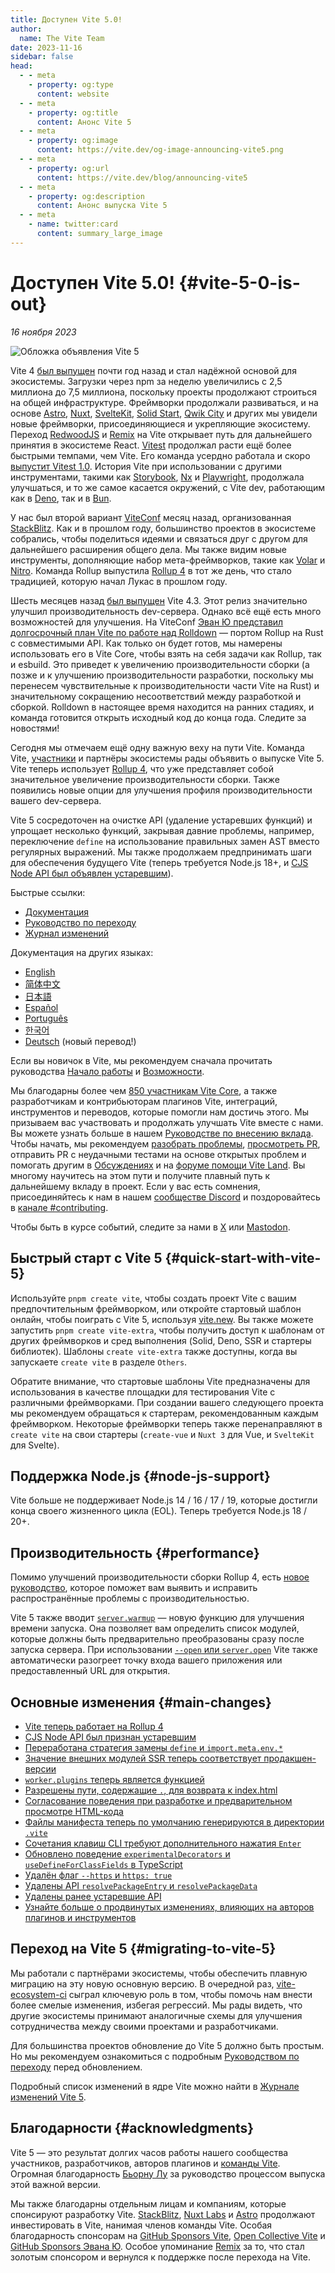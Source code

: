 ```yaml
---
title: Доступен Vite 5.0!
author:
  name: The Vite Team
date: 2023-11-16
sidebar: false
head:
  - - meta
    - property: og:type
      content: website
  - - meta
    - property: og:title
      content: Анонс Vite 5
  - - meta
    - property: og:image
      content: https://vite.dev/og-image-announcing-vite5.png
  - - meta
    - property: og:url
      content: https://vite.dev/blog/announcing-vite5
  - - meta
    - property: og:description
      content: Анонс выпуска Vite 5
  - - meta
    - name: twitter:card
      content: summary_large_image
---
```


# Доступен Vite 5.0! {#vite-5-0-is-out}

_16 ноября 2023_

![Обложка объявления Vite 5](/og-image-announcing-vite5.png)

Vite 4 [был выпущен](./announcing-vite4.md) почти год назад и стал надёжной основой для экосистемы. Загрузки через npm за неделю увеличились с 2,5 миллиона до 7,5 миллиона, поскольку проекты продолжают строиться на общей инфраструктуре. Фреймворки продолжали развиваться, и на основе [Astro](https://astro.build/), [Nuxt](https://nuxt.com/), [SvelteKit](https://kit.svelte.dev/), [Solid Start](https://www.solidjs.com/blog/introducing-solidstart), [Qwik City](https://qwik.builder.io/qwikcity/overview/) и других мы увидели новые фреймворки, присоединяющиеся и укрепляющие экосистему. Переход [RedwoodJS](https://redwoodjs.com/) и [Remix](https://remix.run/) на Vite открывает путь для дальнейшего принятия в экосистеме React. [Vitest](https://vitest.dev) продолжал расти ещё более быстрыми темпами, чем Vite. Его команда усердно работала и скоро [выпустит Vitest 1.0](https://github.com/vitest-dev/vitest/issues/3596). История Vite при использовании с другими инструментами, такими как [Storybook](https://storybook.js.org), [Nx](https://nx.dev) и [Playwright](https://playwright.dev), продолжала улучшаться, и то же самое касается окружений, с Vite dev, работающим как в [Deno](https://deno.com), так и в [Bun](https://bun.sh).

У нас был второй вариант [ViteConf](https://viteconf.org/23/replay) месяц назад, организованная [StackBlitz](https://stackblitz.com). Как и в прошлом году, большинство проектов в экосистеме собрались, чтобы поделиться идеями и связаться друг с другом для дальнейшего расширения общего дела. Мы также видим новые инструменты, дополняющие набор мета-фреймворков, такие как [Volar](https://volarjs.dev/) и [Nitro](https://nitro.unjs.io/). Команда Rollup выпустила [Rollup 4](https://rollupjs.org) в тот же день, что стало традицией, которую начал Лукаc в прошлом году.

Шесть месяцев назад [был выпущен](./announcing-vite4.md) Vite 4.3. Этот релиз значительно улучшил производительность dev-сервера. Однако всё ещё есть много возможностей для улучшения. На ViteConf [Эван Ю представил долгосрочный план Vite по работе над Rolldown](https://www.youtube.com/watch?v=hrdwQHoAp0M) — портом Rollup на Rust с совместимыми API. Как только он будет готов, мы намерены использовать его в Vite Core, чтобы взять на себя задачи как Rollup, так и esbuild. Это приведет к увеличению производительности сборки (а позже и к улучшению производительности разработки, поскольку мы перенесем чувствительные к производительности части Vite на Rust) и значительному сокращению несоответствий между разработкой и сборкой. Rolldown в настоящее время находится на ранних стадиях, и команда готовится открыть исходный код до конца года. Следите за новостями!

Сегодня мы отмечаем ещё одну важную веху на пути Vite. Команда Vite, [участники](https://github.com/vitejs/vite/graphs/contributors) и партнёры экосистемы рады объявить о выпуске Vite 5. Vite теперь использует [Rollup 4](https://github.com/vitejs/vite/pull/14508), что уже представляет собой значительное увеличение производительности сборки. Также появились новые опции для улучшения профиля производительности вашего dev-сервера.

Vite 5 сосредоточен на очистке API (удаление устаревших функций) и упрощает несколько функций, закрывая давние проблемы, например, переключение `define` на использование правильных замен AST вместо регулярных выражений. Мы также продолжаем предпринимать шаги для обеспечения будущего Vite (теперь требуется Node.js 18+, и [CJS Node API был объявлен устаревшим](/guide/migration#deprecate-cjs-node-api)).

Быстрые ссылки:

- [Документация](/)
- [Руководство по переходу](/guide/migration)
- [Журнал изменений](https://github.com/vitejs/vite/blob/main/packages/vite/CHANGELOG.md#500-2023-11-16)

Документация на других языках:

- [English](https://vite.dev)
- [简体中文](https://cn.vite.dev/)
- [日本語](https://ja.vite.dev/)
- [Español](https://es.vite.dev/)
- [Português](https://pt.vite.dev/)
- [한국어](https://ko.vite.dev/)
- [Deutsch](https://de.vite.dev/) (новый перевод!)

Если вы новичок в Vite, мы рекомендуем сначала прочитать руководства [Начало работы](/guide/) и [Возможности](/guide/features).

Мы благодарны более чем [850 участникам Vite Core](https://github.com/vitejs/vite/graphs/contributors), а также разработчикам и контрибьюторам плагинов Vite, интеграций, инструментов и переводов, которые помогли нам достичь этого. Мы призываем вас участвовать и продолжать улучшать Vite вместе с нами. Вы можете узнать больше в нашем [Руководстве по внесению вклада](https://github.com/vitejs/vite/blob/main/CONTRIBUTING.md). Чтобы начать, мы рекомендуем [разобрать проблемы](https://github.com/vitejs/vite/issues), [просмотреть PR](https://github.com/vitejs/vite/pulls), отправить PR с неудачными тестами на основе открытых проблем и помогать другим в [Обсуждениях](https://github.com/vitejs/vite/discussions) и на [форуме помощи Vite Land](https://discord.com/channels/804011606160703521/1019670660856942652). Вы многому научитесь на этом пути и получите плавный путь к дальнейшему вкладу в проект. Если у вас есть сомнения, присоединяйтесь к нам в нашем [сообществе Discord](http://chat.vite.dev/) и поздоровайтесь в [канале #contributing](https://discord.com/channels/804011606160703521/804439875226173480).

Чтобы быть в курсе событий, следите за нами в [X](https://twitter.com/vite_js) или [Mastodon](https://webtoo.ls/@vite).

## Быстрый старт с Vite 5 {#quick-start-with-vite-5}

Используйте `pnpm create vite`, чтобы создать проект Vite с вашим предпочтительным фреймворком, или откройте стартовый шаблон онлайн, чтобы поиграть с Vite 5, используя [vite.new](https://vite.new). Вы также можете запустить `pnpm create vite-extra`, чтобы получить доступ к шаблонам от других фреймворков и сред выполнения (Solid, Deno, SSR и стартеры библиотек). Шаблоны `create vite-extra` также доступны, когда вы запускаете `create vite` в разделе `Others`.

Обратите внимание, что стартовые шаблоны Vite предназначены для использования в качестве площадки для тестирования Vite с различными фреймворками. При создании вашего следующего проекта мы рекомендуем обращаться к стартерам, рекомендованным каждым фреймворком. Некоторые фреймворки теперь также перенаправляют в `create vite` на свои стартеры (`create-vue` и `Nuxt 3` для Vue, и `SvelteKit` для Svelte).

## Поддержка Node.js {#node-js-support}

Vite больше не поддерживает Node.js 14 / 16 / 17 / 19, которые достигли конца своего жизненного цикла (EOL). Теперь требуется Node.js 18 / 20+.

## Производительность {#performance}

Помимо улучшений производительности сборки Rollup 4, есть [новое руководство](/guide/performance), которое поможет вам выявить и исправить распространённые проблемы с производительностью.

Vite 5 также вводит [`server.warmup`](/guide/performance.html#warm-up-frequently-used-files) — новую функцию для улучшения времени запуска. Она позволяет вам определить список модулей, которые должны быть предварительно преобразованы сразу после запуска сервера. При использовании [`--open` или `server.open`](/config/server-options.html#server-open) Vite также автоматически разогреет точку входа вашего приложения или предоставленный URL для открытия.

## Основные изменения {#main-changes}

- [Vite теперь работает на Rollup 4](/guide/migration#rollup-4)
- [CJS Node API был признан устаревшим](/guide/migration#deprecate-cjs-node-api)
- [Переработана стратегия замены `define` и `import.meta.env.*`](/guide/migration#rework-define-and-import-meta-env-replacement-strategy)
- [Значение внешних модулей SSR теперь соответствует продакшен-версии](/guide/migration#ssr-externalized-modules-value-now-matches-production)
- [`worker.plugins` теперь является функцией](/guide/migration#worker-plugins-is-now-a-function)
- [Разрешены пути, содержащие `.`, для возврата к index.html](/guide/migration#allow-path-containing-to-fallback-to-index-html)
- [Согласование поведения при разработке и предварительном просмотре HTML-кода](/guide/migration#align-dev-and-preview-html-serving-behaviour)
- [Файлы манифеста теперь по умолчанию генерируются в директории `.vite`](/guide/migration#manifest-files-are-now-generated-in-vite-directory-by-default)
- [Сочетания клавиш CLI требуют дополнительного нажатия `Enter`](/guide/migration#cli-shortcuts-require-an-additional-enter-press)
- [Обновлено поведение `experimentalDecorators` и `useDefineForClassFields` в TypeScript](/guide/migration#update-experimentaldecorators-and-usedefineforclassfields-typescript-behaviour)
- [Удалён флаг `--https` и `https: true`](/guide/migration#remove-https-flag-and-https-true)
- [Удалены API `resolvePackageEntry` и `resolvePackageData`](/guide/migration#remove-resolvepackageentry-and-resolvepackagedata-apis)
- [Удалены ранее устаревшие API](/guide/migration#removed-deprecated-apis)
- [Узнайте больше о продвинутых изменениях, влияющих на авторов плагинов и инструментов](/guide/migration#advanced)

## Переход на Vite 5 {#migrating-to-vite-5}

Мы работали с партнёрами экосистемы, чтобы обеспечить плавную миграцию на эту новую основную версию. В очередной раз, [vite-ecosystem-ci](https://www.youtube.com/watch?v=7L4I4lDzO48) сыграл ключевую роль в том, чтобы помочь нам внести более смелые изменения, избегая регрессий. Мы рады видеть, что другие экосистемы принимают аналогичные схемы для улучшения сотрудничества между своими проектами и разработчиками.

Для большинства проектов обновление до Vite 5 должно быть простым. Но мы рекомендуем ознакомиться с подробным [Руководством по переходу](/guide/migration) перед обновлением.

Подробный список изменений в ядре Vite можно найти в [Журнале изменений Vite 5](https://github.com/vitejs/vite/blob/main/packages/vite/CHANGELOG.md#500-2023-11-16).

## Благодарности {#acknowledgments}

Vite 5 — это результат долгих часов работы нашего сообщества участников, разработчиков, авторов плагинов и [команды Vite](/team). Огромная благодарность [Бьорну Лу](https://twitter.com/bluwyoo) за руководство процессом выпуска этой важной версии.

Мы также благодарны отдельным лицам и компаниям, которые спонсируют разработку Vite. [StackBlitz](https://stackblitz.com/), [Nuxt Labs](https://nuxtlabs.com/) и [Astro](https://astro.build) продолжают инвестировать в Vite, нанимая членов команды Vite. Особая благодарность спонсорам на [GitHub Sponsors Vite](https://github.com/sponsors/vitejs), [Open Collective Vite](https://opencollective.com/vite) и [GitHub Sponsors Эвана Ю](https://github.com/sponsors/yyx990803). Особое упоминание [Remix](https://remix.run/) за то, что стал золотым спонсором и вернулся к поддержке после перехода на Vite.
